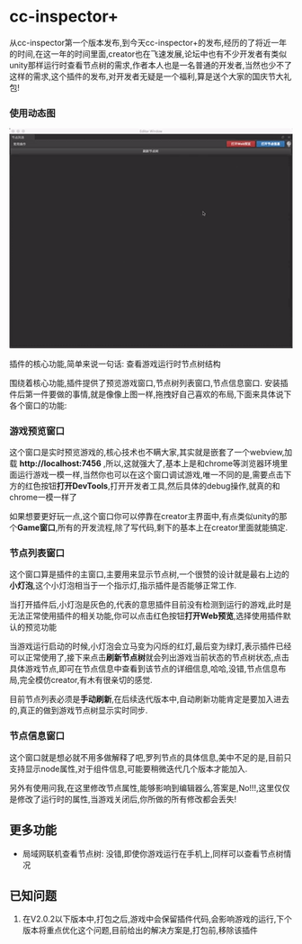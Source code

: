 # cc-inspector+
从cc-inspector第一个版本发布,到今天cc-inspector+的发布,经历的了将近一年的时间,在这一年的时间里面,creator也在飞速发展,论坛中也有不少开发者有类似unity那样运行时查看节点树的需求,作者本人也是一名普通的开发者,当然也少不了这样的需求,这个插件的发布,对开发者无疑是一个福利,算是送个大家的国庆节大礼包!


### 使用动态图

![](../../assets/cc-inspector2/use.gif)


插件的核心功能,简单来说一句话: 查看游戏运行时节点树结构

围绕着核心功能,插件提供了预览游戏窗口,节点树列表窗口,节点信息窗口.
安装插件后第一件要做的事情,就是像像上图一样,拖拽好自己喜欢的布局,下面来具体说下各个窗口的功能:

### 游戏预览窗口
这个窗口是实时预览游戏的,核心技术也不瞒大家,其实就是嵌套了一个webview,加载 **http://localhost:7456** ,所以,这就强大了,基本上是和chrome等浏览器环境里面运行游戏一模一样,当然你也可以在这个窗口调试游戏,唯一不同的是,需要点击下方的红色按钮**打开DevTools**,打开开发者工具,然后具体的debug操作,就真的和chrome一模一样了

如果想要更好玩一点,这个窗口你可以停靠在creator主界面中,有点类似unity的那个**Game窗口**,所有的开发流程,除了写代码,剩下的基本上在creator里面就能搞定.

### 节点列表窗口
这个窗口算是插件的主窗口,主要用来显示节点树,一个很赞的设计就是最右上边的**小灯泡**,这个小灯泡相当于一个指示灯,指示插件是否能够正常工作.

当打开插件后,小灯泡是灰色的,代表的意思插件目前没有检测到运行的游戏,此时是无法正常使用插件的相关功能,你可以点击红色按钮**打开Web预览**,选择使用插件默认的预览功能

当游戏运行启动的时候,小灯泡会立马变为闪烁的红灯,最后变为绿灯,表示插件已经可以正常使用了,接下来点击**刷新节点树**就会列出游戏当前状态的节点树状态,点击具体游戏节点,即可在节点信息中查看到该节点的详细信息,哈哈,没错,节点信息布局,完全模仿creator,有木有很亲切的感觉.

目前节点列表必须是**手动刷新**,在后续迭代版本中,自动刷新功能肯定是要加入进去的,真正的做到游戏节点树显示实时同步.

### 节点信息窗口

这个窗口就是想必就不用多做解释了吧,罗列节点的具体信息,美中不足的是,目前只支持显示node属性,对于组件信息,可能要稍微迭代几个版本才能加入.

另外有使用问我,在这里修改节点属性,能够影响到编辑器么,答案是,No!!!,这里仅仅是修改了运行时的属性,当游戏关闭后,你所做的所有修改都会丢失!



## 更多功能
- 局域网联机查看节点树: 没错,即使你游戏运行在手机上,同样可以查看节点树情况


## 已知问题

1. 在V2.0.2以下版本中,打包之后,游戏中会保留插件代码,会影响游戏的运行,下个版本将重点优化这个问题,目前给出的解决方案是,打包前,移除该插件

 








